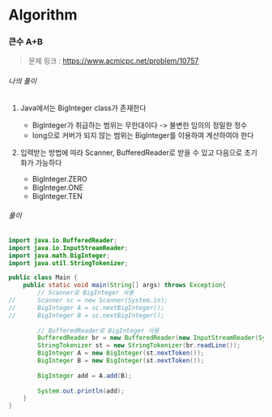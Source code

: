 # Algorithm

### 큰수 A+B

> 문제 링크 : https://www.acmicpc.net/problem/10757



###### 나의 풀이

1. Java에서는 BigInteger class가 존재한다
   * BigInteger가 취급하는 범위는 무한대이다 -> 불변한 임의의 정밀한 정수
   * long으로 커버가 되지 않는 범위는 BigInteger를 이용하여 계산하여야 한다



2. 입력받는 방법에 따라 Scanner, BufferedReader로 받을 수 있고 다음으로 초기화가 가능하다
   * BigInteger.ZERO
   * BigInteger.ONE
   * BigInteger.TEN



###### 풀이

~~~java
import java.io.BufferedReader;
import java.io.InputStreamReader;
import java.math.BigInteger;
import java.util.StringTokenizer;

public class Main {
	public static void main(String[] args) throws Exception{
		// Scanner로 BigInteger 사용
//		Scanner sc = new Scanner(System.in);
//		BigInteger A = sc.nextBigInteger();
//		BigInteger B = sc.nextBigInteger();
		
		// BufferedReader로 BigInteger 사용
		BufferedReader br = new BufferedReader(new InputStreamReader(System.in));
		StringTokenizer st = new StringTokenizer(br.readLine());
		BigInteger A = new BigInteger(st.nextToken());
		BigInteger B = new BigInteger(st.nextToken());
		
		BigInteger add = A.add(B);
		
		System.out.println(add);
	}
}

~~~

